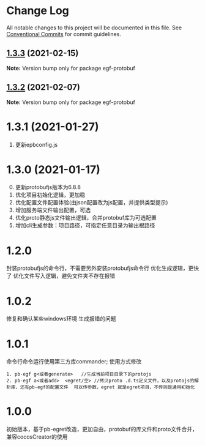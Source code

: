 # Change Log

All notable changes to this project will be documented in this file.
See [Conventional Commits](https://conventionalcommits.org) for commit guidelines.

## [1.3.3](https://github.com/AILHC/EasyGameFrameworkOpen/compare/egf-protobuf@1.3.2...egf-protobuf@1.3.3) (2021-02-15)

**Note:** Version bump only for package egf-protobuf





## [1.3.2](https://github.com/AILHC/EasyGameFrameworkOpen/compare/egf-protobuf@1.3.1...egf-protobuf@1.3.2) (2021-02-07)

**Note:** Version bump only for package egf-protobuf





# 1.3.1 (2021-01-27)
1. 更新epbconfig.js

# 1.3.0 (2021-01-17)
0. 更新protobufjs版本为6.8.8
1. 优化项目初始化逻辑，更加稳
2. 优化配置文件配置体验(由json配置改为js配置，并提供类型提示)
3. 增加服务端文件输出配置，可选
4. 优化proto静态js文件输出逻辑，合并protobuf库为可选配置
5. 增加cli生成参数：项目路径，可指定任意目录为输出根路径

# 1.2.0

封装protobufjs的命令行，不需要另外安装protobufjs命令行
优化生成逻辑，更快了
优化文件写入逻辑，避免文件夹不存在报错

# 1.0.2
修复和确认某些windows环境 生成报错的问题

# 1.0.1
命令行命令运行使用第三方库commander;
使用方式修改

    1. pb-egf g<或者generate>   //生成当前项目目录下的protojs
    2. pb-egf a<或者add>  <egret/空> //拷贝proto .d.ts定义文件，以及protojs的解析库，还有pb-egf的配置文件  可以传参数，egret 就是egret项目，不传则是通用初始化


# 1.0.0
初始版本，基于pb-egret改造，更加自由，protobuf的库文件和proto文件合并，兼容cocosCreator的使用
